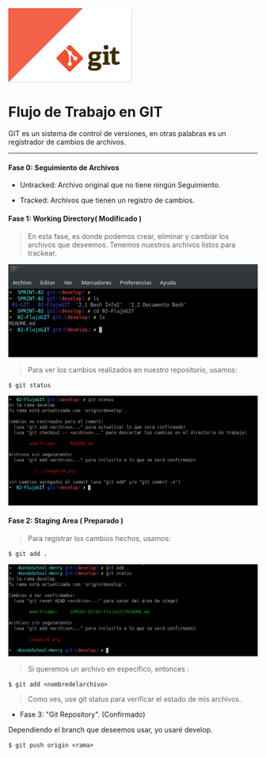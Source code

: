 <img src="/images/1.png" width="250">

# Flujo de Trabajo en GIT

 GIT es un sistema de control de versiones, en otras palabras es un registrador de cambios de archivos.


---
#### Fase 0: Seguimiento de Archivos

- Untracked: Archivo original que no tiene ningún Seguimiento.

- Tracked: Archivos que tienen un registro de cambios.


#### Fase 1: Working Directory( Modificado )

  > En esta fase, es donde podemos crear, eliminar y cambiar los archivos que deseemos. Tenemos nuestros archivos listos para trackear.

<img src="/images/4.png">

  > Para ver los cambios realizados en nuestro repositorio, usamos:
 ~~~
 $ git status
 ~~~

<img src="/images/5.png">



#### Fase 2: Staging Area ( Preparado )

> Para registrar los cambios hechos, usamos:
~~~
$ git add .
~~~
<img src="/images/6.png">

 >Si queremos un archivo en especifico, entonces :
~~~
$ git add <nombredelarchivo>
~~~  


>Como ves, use git status para verificar el estado de mis archivos.

- Fase 3: "Git Repository". (Confirmado)


Dependiendo el branch que deseemos usar, yo usaré develop.

~~~
$ git push origin <rama>
~~~  
